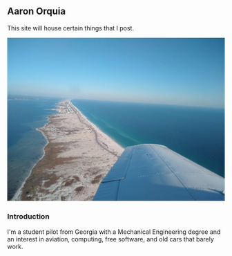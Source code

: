 ## Aaron Orquia

This site will house certain things that I post.

![gulf-breeze]( gulf.jpg ) 
### Introduction
I'm a student pilot from Georgia with a Mechanical Engineering degree and an interest in aviation, computing, free software, and old cars that barely work.

